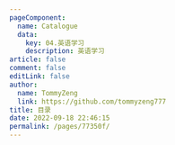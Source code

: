 ```yaml
---
pageComponent: 
  name: Catalogue
  data: 
    key: 04.英语学习
    description: 英语学习
article: false
comment: false
editLink: false
author: 
  name: TommyZeng
  link: https://github.com/tommyzeng777
title: 目录
date: 2022-09-18 22:46:15
permalink: /pages/77350f/
---
```

